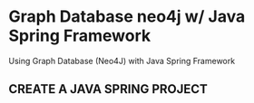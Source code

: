 # Graph Database neo4j w/ Java Spring Framework
Using Graph Database (Neo4J) with Java Spring Framework

## CREATE A JAVA SPRING PROJECT

